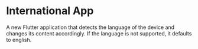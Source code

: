 # International App

A new Flutter application that detects the language of the device and changes its content accordingly. If the language is not supported, it defaults to english.


